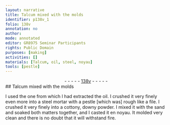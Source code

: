 ```yaml
---
layout: narrative
title: Talcum mixed with the molds
identifier: p138v_1
folio: 138v
annotation: no
author:
mode: annotated
editor: GR8975 Seminar Participants
rights: Public Domain
purposes: [making]
activities: []
materials: [Talcum, oil, steel, noyau]
tools: [pestle]
---
```


 <div class="folio" align="center">- - - - - <a href="http://gallica.bnf.fr/ark:/12148/btv1b10500001g/f282.item.r=" target="_blank">138v</a> - - - - - </div> 
##  <span class="material">Talcum</span> mixed with the molds 

  
 I used the one from which I had extracted the <span class="material">oil</span>. I crushed it very finely even more into a <span class="material">steel</span> mortar with a <span class="tool">pestle</span> [which was] rough like a file. I crushed it very finely into a cottony, downy powder. I mixed it with the sand and soaked both matters together, and I casted it en <span class="material">noyau</span>. It molded very clean and there is no doubt that it will withstand fire. 
 